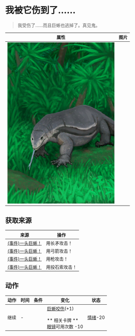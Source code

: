 # 我被它伤到了……  
> 我受伤了……而且巨蜥也逃掉了。真见鬼。  
  
  属性  |   图片   
 ----  |  ----:   
   |  ![](Sprite/MonitorEvent.png)   
  
## 获取来源  
来源  |  操作  
----  |  ----  
[(事件)一头巨蜥！](Event_MonitorFight.md)  |  用长矛攻击！  
[(事件)一头巨蜥！](Event_MonitorFight.md)  |  用弓箭攻击！  
[(事件)一头巨蜥！](Event_MonitorFight.md)  |  用枪攻击！  
[(事件)一头巨蜥！](Event_MonitorFight.md)  |  用投石索攻击！  
## 动作  
动作  |  时间  |  条件  |  变化  |  状态  
----  |  ----  |  ----  |  ----  |  ----  
继续<br>  |  -  |    |  [巨蜥咬伤](W_MonitorBite.md)(+1)<br><br>** 相关卡牌 **<br>[眼镜](Glasses.md)可用次数  -10<br>  |  [情绪](Morale.md)-20  
